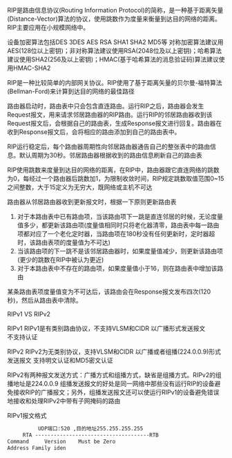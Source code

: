 RIP是路由信息协议(Routing Information Protocol)的简称，是一种基于距离矢量(Distance-Vector)算法的协议，使用跳数作为度量来衡量到达目的网络的距离。RIP主要应用在小规模网络中。

设备加密算法包括DES 3DES AES RSA SHA1 SHA2 MD5等
对称加密算法建议用AES(128位以上密钥)；非对称算法建议使用RSA(2048位及以上密钥)；哈希算法建议使用SHA2(256及以上密钥)；HMAC(基于哈希算法的消息验证码)算法建议使用HMAC-SHA2

RIP是一种比较简单的内部网关协议。RIP使用了基于距离矢量的贝尔曼-福特算法(Bellman-Ford)来计算到达目的网络的最佳路径

路由器启动时，路由表中只会包含直连路由。运行RIP之后，路由器会发生Request报文，用来请求邻居路由器的RIP路由。运行RIP的邻居路由器收到该Request报文后，会根据自己的路由表，生成Response报文进行回复。路由器在收到Response报文后，会将相应的路由添加到自己的路由表中。

RIP运行稳定后，每个路由器周期性向邻居路由器通告自己的整张表中的路由信息。默认周期为30秒。邻居路由器根据收到的路由信息刷新自己的路由表

RIP使用跳数来度量到达目的网络的距离，在RIP中，路由器跟它直连网络的跳数为0，每经过一个路由器后跳数加1，为限制收敛时间，RIP规定跳数取值范围0~15之间整数，大于15定义为无穷大，既网络或主机不可达

路由器从邻居路由器收到更新报文时，根据一下原则更新路由表
1. 对于本路由表中已有路由项，当该路由项下一跳是直连邻居的时候，无论度量值多少，都更新该路由项(度量值相同时只将老化器清零，路由表中每一路由项都对应了一个老化定时器，当路由项在180秒没有任何更新时，定时器超时，该路由表项的度量值为不可达)
2. 当该路由项的下一跳不是该邻居路由器时，如果度量值减少，则更新该路由项(更少的跳数在RIP中被认为更近)
3. 对于本路由表中不存在的路由项，如果度量值小于16，则在路由表中增加该路由

某条路由表项度量值变为不可达后，该路由会在Response报文发布四次(120秒)，然后从路由表中清除。

RIPv1  VS RIPv2

RIPv1
RIPv1是有类别路由协议，不支持VLSM和CIDR
以广播形式发送报文              
不支持认证

RIPv2
RIPv2为无类别协议，支持VLSM和CIDR
以广播或者组播(224.0.0.9)形式发送报文
支持明文认证和MD5密文认证

RIPv2有两种报文发送方式：广播方式和组播方式，缺省是组播方式。RIPv2的组播地址是224.0.0.9 组播发送报文的好处是同一网络中那些没有运行RIP的设备避免接收RIP的广播报文；另外，组播发送报文还可以使运行RIPv1的设备避免错误地接收和处理RIPv2中带有子网掩码的路由

RIPv1报文格式
```txt
          UDP端口:520 ,目的地址255.255.255.255
     RTA -------------------------------------RTB
Command     Version    Must be Zero
Address Family iden     
```